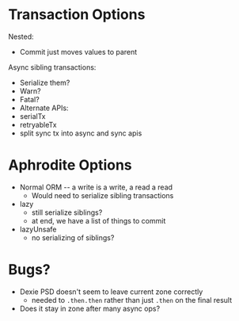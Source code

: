 # Transaction Options

Nested:

- Commit just moves values to parent

Async sibling transactions:

- Serialize them?
- Warn?
- Fatal?
- Alternate APIs:
- serialTx
- retryableTx
- split sync tx into async and sync apis

# Aphrodite Options

- Normal ORM -- a write is a write, a read a read
  - Would need to serialize sibling transactions
- lazy
  - still serialize siblings?
  - at end, we have a list of things to commit
- lazyUnsafe
  - no serializing of siblings?

# Bugs?

- Dexie PSD doesn't seem to leave current zone correctly
  - needed to `.then.then` rather than just `.then` on the final result
- Does it stay in zone after many async ops?
